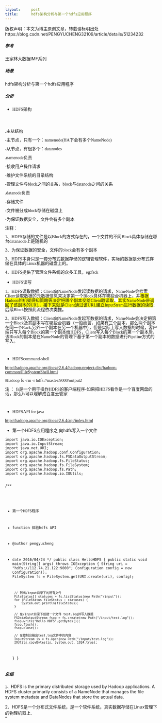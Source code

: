 ```yaml
---
layout:     post
title:      hdfs架构分析与第一个hdfs应用程序
---
```

<div id="article_content" class="article_content clearfix csdn-tracking-statistics" data-pid="blog" data-mod="popu_307" data-dsm="post">
								<div class="article-copyright">
					版权声明：本文为博主原创文章，转载请标明出处					https://blog.csdn.net/PENGYUCHENG32109/article/details/51234232				</div>
								            <link rel="stylesheet" href="https://csdnimg.cn/release/phoenix/template/css/ck_htmledit_views-f76675cdea.css">
						<div class="htmledit_views" id="content_views">
                
<h5>参考</h5>
<p>王家林大数据IMF系列</p>
<h5>场景</h5>
<p>hdfs架构分析与第一个hdfs应用程序</p>
<h5>分析</h5>
<ul><li><span style="font-family:'Liberation Serif', serif;"><span style="font-size:14px;"><span lang="en-us" xml:lang="en-us">HDFS</span></span></span>架构<span style="font-family:'Liberation Serif', serif;"><span style="font-size:14px;"><span lang="en-us" xml:lang="en-us"></span></span></span></li></ul><p></p>
<p align="center" style="line-height:100%;"><img src="https://img-blog.csdn.net/20160424164954404?watermark/2/text/aHR0cDovL2Jsb2cuY3Nkbi5uZXQv/font/5a6L5L2T/fontsize/400/fill/I0JBQkFCMA==/dissolve/70/gravity/Center" alt=""><br></p>
<p style="line-height:100%;"><span style="font-family:'Liberation Serif', serif;"><span style="font-size:14px;"><span lang="en-us" xml:lang="en-us"><br></span></span></span></p>
<p style="line-height:100%;"><span style="font-family:'Liberation Serif', serif;"><span style="font-size:14px;"><span lang="en-us" xml:lang="en-us">.</span></span></span>主从结构<span style="font-family:'Liberation Serif', serif;"><span style="font-size:14px;"><span lang="en-us" xml:lang="en-us"></span></span></span></p>
<p style="line-height:100%;"><span style="font-family:'Liberation Serif', serif;"><span style="font-size:14px;"><span lang="en-us" xml:lang="en-us">-</span></span></span>主节点，只有一个：<span style="font-family:'Liberation Serif', serif;"><span style="font-size:14px;"><span lang="en-us" xml:lang="en-us">namenode(HA</span></span></span>下会有多个<span style="font-family:'Liberation Serif', serif;"><span style="font-size:14px;"><span lang="en-us" xml:lang="en-us">NameNode)</span></span></span></p>
<p style="line-height:100%;"><span style="font-family:'Liberation Serif', serif;"><span style="font-size:14px;"><span lang="en-us" xml:lang="en-us">-</span></span></span>从节点，有很多个：<span style="font-family:'Liberation Serif', serif;"><span style="font-size:14px;"><span lang="en-us" xml:lang="en-us">datanodes</span></span></span></p>
<p style="line-height:100%;"><span style="font-family:'Liberation Serif', serif;"><span style="font-size:14px;"><span lang="en-us" xml:lang="en-us"></span></span></span></p>
<p style="line-height:100%;"><span style="font-family:'Liberation Serif', serif;"><span style="font-size:14px;"><span lang="en-us" xml:lang="en-us">.namenode</span></span></span>负责<span style="font-family:'Liberation Serif', serif;"><span style="font-size:14px;"><span lang="en-us" xml:lang="en-us"></span></span></span></p>
<p style="line-height:100%;"><span style="font-family:'Liberation Serif', serif;"><span style="font-size:14px;"><span lang="en-us" xml:lang="en-us">-</span></span></span>接收用户操作请求<span style="font-family:'Liberation Serif', serif;"><span style="font-size:14px;"><span lang="en-us" xml:lang="en-us"></span></span></span></p>
<p style="line-height:100%;"><span style="font-family:'Liberation Serif', serif;"><span style="font-size:14px;"><span lang="en-us" xml:lang="en-us">-</span></span></span>维护文件系统的目录结构<span style="font-family:'Liberation Serif', serif;"><span style="font-size:14px;"><span lang="en-us" xml:lang="en-us"></span></span></span></p>
<p style="line-height:100%;"><span style="font-family:'Liberation Serif', serif;"><span style="font-size:14px;"><span lang="en-us" xml:lang="en-us">-</span></span></span>管理文件与<span style="font-family:'Liberation Serif', serif;"><span style="font-size:14px;"><span lang="en-us" xml:lang="en-us">block</span></span></span>之间的关系，<span style="font-family:'Liberation Serif', serif;"><span style="font-size:14px;"><span lang="en-us" xml:lang="en-us">block</span></span></span>与<span style="font-family:'Liberation Serif', serif;"><span style="font-size:14px;"><span lang="en-us" xml:lang="en-us">datanode</span></span></span>之间的关系<span style="font-family:'Liberation Serif', serif;"><span style="font-size:14px;"><span lang="en-us" xml:lang="en-us"></span></span></span></p>
<p style="line-height:100%;"><span style="font-family:'Liberation Serif', serif;"><span style="font-size:14px;"><span lang="en-us" xml:lang="en-us"></span></span></span></p>
<p style="line-height:100%;"><span style="font-family:'Liberation Serif', serif;"><span style="font-size:14px;"><span lang="en-us" xml:lang="en-us">.datanode</span></span></span>负责<span style="font-family:'Liberation Serif', serif;"><span style="font-size:14px;"><span lang="en-us" xml:lang="en-us"></span></span></span></p>
<p style="line-height:100%;"><span style="font-family:'Liberation Serif', serif;"><span style="font-size:14px;"><span lang="en-us" xml:lang="en-us">-</span></span></span>存储文件<span style="font-family:'Liberation Serif', serif;"><span style="font-size:14px;"><span lang="en-us" xml:lang="en-us"></span></span></span></p>
<p style="line-height:100%;"><span style="font-family:'Liberation Serif', serif;"><span style="font-size:14px;"><span lang="en-us" xml:lang="en-us">-</span></span></span>文件被分成<span style="font-family:'Liberation Serif', serif;"><span style="font-size:14px;"><span lang="en-us" xml:lang="en-us">block</span></span></span>存储在磁盘上<span style="font-family:'Liberation Serif', serif;"><span style="font-size:14px;"><span lang="en-us" xml:lang="en-us"></span></span></span></p>
<p style="line-height:100%;"><span style="font-family:'Liberation Serif', serif;"><span style="font-size:14px;"><span lang="en-us" xml:lang="en-us">-</span></span></span>为保证数据安全，文件会有多个副本<span style="font-family:'Liberation Serif', serif;"><span style="font-size:14px;"><span lang="en-us" xml:lang="en-us"></span></span></span></p>
<p style="line-height:100%;"><span style="font-family:'Liberation Serif', serif;"><span style="font-size:14px;"><span lang="en-us" xml:lang="en-us"></span></span></span></p>
<p style="line-height:100%;">注释：<span style="font-family:'Liberation Serif', serif;"><span style="font-size:14px;"><span lang="en-us" xml:lang="en-us"></span></span></span></p>
<p style="line-height:100%;"><span style="font-family:'Liberation Serif', serif;"><span style="font-size:14px;"><span lang="en-us" xml:lang="en-us">1</span></span></span>、<span style="font-family:'Liberation Serif', serif;"><span style="font-size:14px;"><span lang="en-us" xml:lang="en-us">HDFS</span></span></span>存储的文件是以<span style="font-family:'Liberation Serif', serif;"><span style="font-size:14px;"><span lang="en-us" xml:lang="en-us">Block</span></span></span>的方式存在的，一个文件的不同<span style="font-family:'Liberation Serif', serif;"><span style="font-size:14px;"><span lang="en-us" xml:lang="en-us">Block</span></span></span>具体存储在哪台<span style="font-family:'Liberation Serif', serif;"><span style="font-size:14px;"><span lang="en-us" xml:lang="en-us">datanaode</span></span></span>上是随机的</p>
<p style="line-height:100%;"><span style="font-family:'Liberation Serif', serif;"><span style="font-size:14px;"><span lang="en-us" xml:lang="en-us">2</span></span></span>、为保证数据的安全，文件的<span style="font-family:'Liberation Serif', serif;"><span style="font-size:14px;"><span lang="en-us" xml:lang="en-us">block</span></span></span>会有多个副本</p>
<p style="line-height:100%;"><span style="font-family:'Liberation Serif', serif;"><span style="font-size:14px;"><span lang="en-us" xml:lang="en-us">3</span></span></span>、<span style="font-family:'Liberation Serif', serif;"><span style="font-size:14px;"><span lang="en-us" xml:lang="en-us">HDFS</span></span></span>本身只是一套分布式数据存储的逻辑管理软件，实际的数据是分布式存储在具体的<span style="font-family:'Liberation Serif', serif;"><span style="font-size:14px;"><span lang="en-us" xml:lang="en-us">Linux</span></span></span>机器的磁盘上的。</p>
<p style="line-height:100%;"><span style="font-family:'Liberation Serif', serif;"><span style="font-size:14px;"><span lang="en-us" xml:lang="en-us">4</span></span></span>、<span style="font-family:'Liberation Serif', serif;"><span style="font-size:14px;"><span lang="en-us" xml:lang="en-us">HDFS</span></span></span>提供了管理文件系统的众多工具，<span style="font-family:'Liberation Serif', serif;"><span style="font-size:14px;"><span lang="en-us" xml:lang="en-us">eg:fsck</span></span></span></p>
<ul><li><span style="font-family:'Liberation Serif', serif;"><span style="font-size:14px;"><span lang="en-us" xml:lang="en-us">HDFS</span></span></span>读写</li></ul><p></p>
<p style="line-height:100%;"><span style="font-family:'Liberation Serif', serif;"><span style="font-size:14px;"><span lang="en-us" xml:lang="en-us">1</span></span></span>、<span style="font-family:'Liberation Serif', serif;"><span style="font-size:14px;"><span lang="en-us" xml:lang="en-us">HDFS</span></span></span>读取数据：<span style="font-family:'Liberation Serif', serif;"><span style="font-size:14px;"><span lang="en-us" xml:lang="en-us">Client</span></span></span>向<span style="font-family:'Liberation Serif', serif;"><span style="font-size:14px;"><span lang="en-us" xml:lang="en-us">NameNode</span></span></span>发起读数据的请求，<span style="font-family:'Liberation Serif', serif;"><span style="font-size:14px;"><span lang="en-us" xml:lang="en-us">NameNode</span></span></span>会检索<span style="font-family:'Liberation Serif', serif;"><span style="font-size:14px;"><span lang="en-us" xml:lang="en-us">Client</span></span></span>读取数据的元数据信息来决定第一个<span style="font-family:'Liberation Serif', serif;"><span style="font-size:14px;"><span lang="en-us" xml:lang="en-us">Block</span></span></span>具体在哪些台机器上，并<span style="background:#ffff00;">根据<span style="font-family:'Liberation Serif', serif;"><span style="font-size:14px;"><span lang="en-us" xml:lang="en-us">Hadoop</span></span></span></span><span style="background:#ffff00;">的机架感知策略等决定把哪个副本交给<span style="font-family:'Liberation Serif', serif;"><span style="font-size:14px;"><span lang="en-us" xml:lang="en-us">Client</span></span></span></span><span style="background:#ffff00;">取读取</span>，<span style="background:#ffff00;">其实<span style="font-family:'Liberation Serif', serif;"><span style="font-size:14px;"><span lang="en-us" xml:lang="en-us">NameNode</span></span></span></span><span style="background:#ffff00;">是返回了该副本的<span style="font-family:'Liberation Serif', serif;"><span style="font-size:14px;"><span lang="en-us" xml:lang="en-us">URL</span></span></span></span><span style="background:#ffff00;">，接下来就是<span style="font-family:'Liberation Serif', serif;"><span style="font-size:14px;"><span lang="en-us" xml:lang="en-us">Client</span></span></span></span><span style="background:#ffff00;">通过该<span style="font-family:'Liberation Serif', serif;"><span style="font-size:14px;"><span lang="en-us" xml:lang="en-us">URL</span></span></span></span><span style="background:#ffff00;">建立<span style="font-family:'Liberation Serif', serif;"><span style="font-size:14px;"><span lang="en-us" xml:lang="en-us">InputStram</span></span></span></span><span style="background:#ffff00;">进行数据的读取</span><span style="font-family:'Liberation Serif', serif;"><span style="font-size:14px;"><span lang="en-us" xml:lang="en-us">;</span></span></span>后续<span style="font-family:'Liberation Serif', serif;"><span style="font-size:14px;"><span lang="en-us" xml:lang="en-us">Block</span></span></span>按照此流程依次类推。</p>
<p style="line-height:100%;"><span style="font-family:'Liberation Serif', serif;"><span style="font-size:14px;"><span lang="en-us" xml:lang="en-us">2</span></span></span>、<span style="font-family:'Liberation Serif', serif;"><span style="font-size:14px;"><span lang="en-us" xml:lang="en-us">HDFS</span></span></span>写入数据：<span style="font-family:'Liberation Serif', serif;"><span style="font-size:14px;"><span lang="en-us" xml:lang="en-us">Client</span></span></span>向<span style="font-family:'Liberation Serif', serif;"><span style="font-size:14px;"><span lang="en-us" xml:lang="en-us">NameNode</span></span></span>发起写数据的请求，<span style="font-family:'Liberation Serif', serif;"><span style="font-size:14px;"><span lang="en-us" xml:lang="en-us">NameNode</span></span></span>会决定把第一个<span style="font-family:'Liberation Serif', serif;"><span style="font-size:14px;"><span lang="en-us" xml:lang="en-us">Block</span></span></span>及其副本写在哪些台机器（一般而言，如果有三个副本，那么两个副本在同一个<span style="font-family:'Liberation Serif', serif;"><span style="font-size:14px;"><span lang="en-us" xml:lang="en-us">Rack,</span></span></span>另外一个副本在另一个机器中），但是实际上写入数据的时候，客户端只写入每个<span style="font-family:'Liberation Serif', serif;"><span style="font-size:14px;"><span lang="en-us" xml:lang="en-us">Block</span></span></span>的第一个副本给<span style="font-family:'Liberation Serif', serif;"><span style="font-size:14px;"><span lang="en-us" xml:lang="en-us">HDFS</span></span></span>，<span style="font-family:'Liberation Serif', serif;"><span style="font-size:14px;"><span lang="en-us" xml:lang="en-us">Client</span></span></span>写入每个<span style="font-family:'Liberation Serif', serif;"><span style="font-size:14px;"><span lang="en-us" xml:lang="en-us">Block</span></span></span>的第一个副本后，该<span style="font-family:'Liberation Serif', serif;"><span style="font-size:14px;"><span lang="en-us" xml:lang="en-us">Block</span></span></span>的副本是在<span style="font-family:'Liberation Serif', serif;"><span style="font-size:14px;"><span lang="en-us" xml:lang="en-us">NameNode</span></span></span>的管理下基于第一个副本的数据进行<span style="font-family:'Liberation Serif', serif;"><span style="font-size:14px;"><span lang="en-us" xml:lang="en-us">Pipeline</span></span></span>方式的写入。</p>
<p style="line-height:100%;"><br></p>
<ul><li><span style="font-family:'Liberation Serif', serif;"><span style="font-size:14px;"><span lang="en-us" xml:lang="en-us">HDFScommand-shell</span></span></span></li></ul><p></p>
<p style="line-height:100%;"><span style="font-family:'Liberation Serif', serif;"><span style="font-size:14px;"><span lang="en-us" xml:lang="en-us"><a href="http://hadoop.apache.org/docs/r2.6.4/hadoop-project-dist/hadoop-common/FileSystemShell.html" rel="nofollow">http://hadoop.apache.org/docs/r2.6.4/hadoop-project-dist/hadoop-common/FileSystemShell.html</a></span></span></span></p>
<p style="line-height:100%;"><span style="font-family:'Liberation Serif', serif;"><span style="font-size:14px;"><span lang="en-us" xml:lang="en-us">#hadoop fs -rm -r hdfs://master:9000/output2</span></span></span></p>
<p style="line-height:100%;">注 ： <span style="font-family:'Liberation Serif', serif;">
<span style="font-size:14px;"><span lang="en-us" xml:lang="en-us">fs</span></span></span>是一个用于操作<span style="font-family:'Liberation Serif', serif;"><span style="font-size:14px;"><span lang="en-us" xml:lang="en-us">HDFS</span></span></span>的客户端程序<span style="font-family:'Liberation Serif', serif;"><span style="font-size:14px;"><span lang="en-us" xml:lang="en-us">-</span></span></span>如果把<span style="font-family:'Liberation Serif', serif;"><span style="font-size:14px;"><span lang="en-us" xml:lang="en-us">HDFS</span></span></span>看作是一个百度网盘的话，那么<span style="font-family:'Liberation Serif', serif;"><span style="font-size:14px;"><span lang="en-us" xml:lang="en-us">fs</span></span></span>可以理解成百度云管家</p>
<p style="line-height:100%;"><br></p>
<ul><li><span style="font-family:'Liberation Serif', serif;"><span style="font-size:14px;"><span lang="en-us" xml:lang="en-us">HDFSAPI for java</span></span></span></li></ul><p></p>
<p style="line-height:100%;"><span style="font-family:'Liberation Serif', serif;"><span style="font-size:14px;"><span lang="en-us" xml:lang="en-us"><a href="http://hadoop.apache.org/docs/r2.6.4/api/index.html" rel="nofollow">http://hadoop.apache.org/docs/r2.6.4/api/index.html</a></span></span></span></p>
<ul><li>第一个HDFS应用程序之 向hdfs写入一个文件 </li></ul><p></p>
<pre><code class="language-java">import java.io.IOException;
import java.io.InputStream;
import java.net.URI;
import org.apache.hadoop.conf.Configuration;
import org.apache.hadoop.fs.FSDataOutputStream;
import org.apache.hadoop.fs.FileStatus;
import org.apache.hadoop.fs.FileSystem;
import org.apache.hadoop.fs.Path;
import org.apache.hadoop.io.IOUtils;

/**
 * 第一个HDFS程序
 * function 体验hdfs API
 * @author pengyucheng
 * date 2016/04/24
 */
public class HelloHDFS
{
	public static void main(String[] args) throws IOException
	{
		String uri = "hdfs://112.74.21.122:9000";
		Configuration config = new Configuration();
		FileSystem fs = FileSystem.get(URI.create(uri), config);
		
		// 列出/input目录下的所有文件
		FileStatus[] statuses = fs.listStatus(new Path("/input"));
		for (FileStatus fileStatus : statuses) {
			System.out.println(fileStatus);
		}
		
		// 在/input目录下创建一个文件 test.log并写入数据
		FSDataOutputStream fsop = fs.create(new Path("/input/test.log"));
		fsop.write("Hello HDFS".getBytes());
		fsop.flush();
		fsop.close();
		
		// 在控制台输出test.log文件中的内容
		InputStream is = fs.open(new Path("/input/test.log"));
		IOUtils.copyBytes(is, System.out, 1024,true);
	}
}
</code></pre>
<p></p>
<h5>总结</h5>
<p><span style="font-size:12px;"><span style="font-family:Verdana, Helvetica, Arial, sans-serif;">1、</span></span><span>HDFS is the primary distributed storage used by Hadoop applications. A HDFS cluster primarily consists of a NameNode that manages the
 file system metadata and DataNodes that store the actual data.</span></p>
<p><span><span>2、HDFS是一个分布式文件系统，是一个软件系统，真实数据存储在Linux管理下的物理机器上.<br></span></span>”<br></p>
            </div>
                </div>